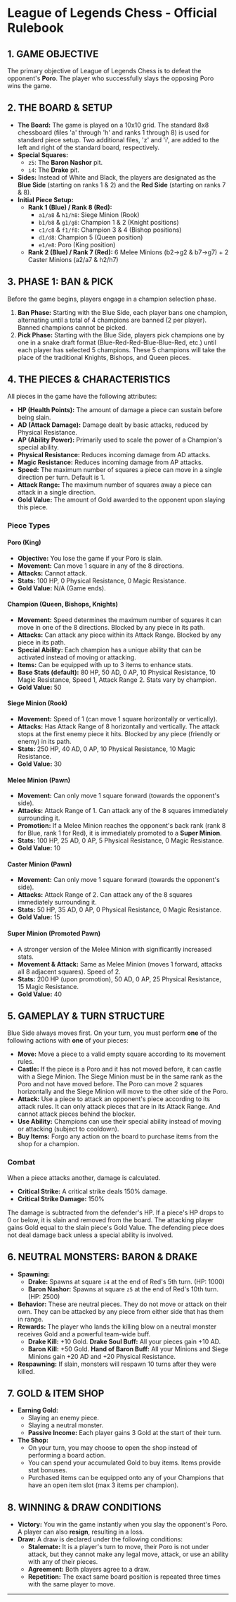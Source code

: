 # League of Legends Chess - Official Rulebook

## 1. GAME OBJECTIVE
The primary objective of League of Legends Chess is to defeat the opponent's **Poro**. The player who successfully slays the opposing Poro wins the game.

## 2. THE BOARD & SETUP
* **The Board:** The game is played on a 10x10 grid. The standard 8x8 chessboard (files 'a' through 'h' and ranks 1 through 8) is used for standard piece setup. Two additional files, 'z' and 'i', are added to the left and right of the standard board, respectively.
* **Special Squares:**
    * `z5`: The **Baron Nashor** pit.
    * `i4`: The **Drake** pit.
* **Sides:** Instead of White and Black, the players are designated as the **Blue Side** (starting on ranks 1 & 2) and the **Red Side** (starting on ranks 7 & 8).
* **Initial Piece Setup:**
    * **Rank 1 (Blue) / Rank 8 (Red):**
        * `a1/a8` & `h1/h8`: Siege Minion (Rook)
        * `b1/b8` & `g1/g8`: Champion 1 & 2 (Knight positions)
        * `c1/c8` & `f1/f8`: Champion 3 & 4 (Bishop positions)
        * `d1/d8`: Champion 5 (Queen position)
        * `e1/e8`: Poro (King position)
    * **Rank 2 (Blue) / Rank 7 (Red):** 6 Melee Minions (b2->g2 & b7->g7) + 2 Caster Minions (a2/a7 & h2/h7)

## 3. PHASE 1: BAN & PICK
Before the game begins, players engage in a champion selection phase.
1.  **Ban Phase:** Starting with the Blue Side, each player bans one champion, alternating until a total of 4 champions are banned (2 per player). Banned champions cannot be picked.
2.  **Pick Phase:** Starting with the Blue Side, players pick champions one by one in a snake draft format (Blue-Red-Red-Blue-Blue-Red, etc.) until each player has selected 5 champions. These 5 champions will take the place of the traditional Knights, Bishops, and Queen pieces.

## 4. THE PIECES & CHARACTERISTICS
All pieces in the game have the following attributes:

* **HP (Health Points):** The amount of damage a piece can sustain before being slain.
* **AD (Attack Damage):** Damage dealt by basic attacks, reduced by Physical Resistance.
* **AP (Ability Power):** Primarily used to scale the power of a Champion's special ability.
* **Physical Resistance:** Reduces incoming damage from AD attacks.
* **Magic Resistance:** Reduces incoming damage from AP attacks.
* **Speed:** The maximum number of squares a piece can move in a single direction per turn. Default is 1.
* **Attack Range:** The maximum number of squares away a piece can attack in a single direction.
* **Gold Value:** The amount of Gold awarded to the opponent upon slaying this piece.

### Piece Types
#### **Poro (King)**
* **Objective:** You lose the game if your Poro is slain.
* **Movement:** Can move 1 square in any of the 8 directions.
* **Attacks:** Cannot attack.
* **Stats:** 100 HP, 0 Physical Resistance, 0 Magic Resistance.
* **Gold Value:** N/A (Game ends).

#### **Champion (Queen, Bishops, Knights)**
* **Movement:** Speed determines the maximum number of squares it can move in one of the 8 directions. Blocked by any piece in its path.
* **Attacks:** Can attack any piece within its Attack Range. Blocked by any piece in its path.
* **Special Ability:** Each champion has a unique ability that can be activated instead of moving or attacking.
* **Items:** Can be equipped with up to 3 items to enhance stats.
* **Base Stats (default):** 80 HP, 50 AD, 0 AP, 10 Physical Resistance, 10 Magic Resistance, Speed 1, Attack Range 2. Stats vary by champion.
* **Gold Value:** 50

#### **Siege Minion (Rook)**
* **Movement:** Speed of 1 (can move 1 square horizontally or vertically).
* **Attacks:** Has Attack Range of 8 horizontally and vertically. The attack stops at the first enemy piece it hits. Blocked by any piece (friendly or enemy) in its path.
* **Stats:** 250 HP, 40 AD, 0 AP, 10 Physical Resistance, 10 Magic Resistance.
* **Gold Value:** 30

#### **Melee Minion (Pawn)**
* **Movement:** Can only move 1 square forward (towards the opponent's side).
* **Attacks:** Attack Range of 1. Can attack any of the 8 squares immediately surrounding it.
* **Promotion:** If a Melee Minion reaches the opponent's back rank (rank 8 for Blue, rank 1 for Red), it is immediately promoted to a **Super Minion**.
* **Stats:** 100 HP, 25 AD, 0 AP, 5 Physical Resistance, 0 Magic Resistance.
* **Gold Value:** 10

#### **Caster Minion (Pawn)**
* **Movement:** Can only move 1 square forward (towards the opponent's side).
* **Attacks:** Attack Range of 2. Can attack any of the 8 squares immediately surrounding it.
* **Stats:** 50 HP, 35 AD, 0 AP, 0 Physical Resistance, 0 Magic Resistance.
* **Gold Value:** 15

#### **Super Minion (Promoted Pawn)**
* A stronger version of the Melee Minion with significantly increased stats.
* **Movement & Attack:** Same as Melee Minion (moves 1 forward, attacks all 8 adjacent squares). Speed of 2.
* **Stats:** 200 HP (upon promotion), 50 AD, 0 AP, 25 Physical Resistance, 15 Magic Resistance.
* **Gold Value:** 40

## 5. GAMEPLAY & TURN STRUCTURE
Blue Side always moves first. On your turn, you must perform **one** of the following actions with **one** of your pieces:
* **Move:** Move a piece to a valid empty square according to its movement rules.
* **Castle:** If the piece is a Poro and it has not moved before, it can castle with a Siege Minion. The Siege Minion must be in the same rank as the Poro and not have moved before. The Poro can move 2 squares horizontally and the Siege Minion will move to the other side of the Poro.
* **Attack:** Use a piece to attack an opponent's piece according to its attack rules. It can only attack pieces that are in its Attack Range. And cannot attack pieces behind the blocker.
* **Use Ability:** Champions can use their special ability instead of moving or attacking (subject to cooldown).
* **Buy Items:** Forgo any action on the board to purchase items from the shop for a champion.

### Combat
When a piece attacks another, damage is calculated.
* **Critical Strike:** A critical strike deals 150% damage.
* **Critical Strike Damage:** 150%

The damage is subtracted from the defender's HP. If a piece's HP drops to 0 or below, it is slain and removed from the board. The attacking player gains Gold equal to the slain piece's Gold Value. The defending piece does not deal damage back unless a special ability is involved.

## 6. NEUTRAL MONSTERS: BARON & DRAKE
* **Spawning:**
    * **Drake:** Spawns at square `i4` at the end of Red's 5th turn. (HP: 1000)
    * **Baron Nashor:** Spawns at square `z5` at the end of Red's 10th turn. (HP: 2500)
* **Behavior:** These are neutral pieces. They do not move or attack on their own. They can be attacked by any piece from either side that has them in range.
* **Rewards:** The player who lands the killing blow on a neutral monster receives Gold and a powerful team-wide buff.
    * **Drake Kill:** +10 Gold. **Drake Soul Buff:** All your pieces gain +10 AD.
    * **Baron Kill:** +50 Gold. **Hand of Baron Buff:** All your Minions and Siege Minions gain +20 AD and +20 Physical Resistance.
* **Respawning:** If slain, monsters will respawn 10 turns after they were killed.

## 7. GOLD & ITEM SHOP
* **Earning Gold:**
    * Slaying an enemy piece.
    * Slaying a neutral monster.
    * **Passive Income:** Each player gains 3 Gold at the start of their turn.
* **The Shop:**
    * On your turn, you may choose to open the shop instead of performing a board action.
    * You can spend your accumulated Gold to buy items. Items provide stat bonuses.
    * Purchased items can be equipped onto any of your Champions that have an open item slot (max 3 items per champion).

## 8. WINNING & DRAW CONDITIONS
* **Victory:** You win the game instantly when you slay the opponent's Poro. A player can also **resign**, resulting in a loss.
* **Draw:** A draw is declared under the following conditions:
    * **Stalemate:** It is a player's turn to move, their Poro is not under attack, but they cannot make any legal move, attack, or use an ability with any of their pieces.
    * **Agreement:** Both players agree to a draw.
    * **Repetition:** The exact same board position is repeated three times with the same player to move.

---